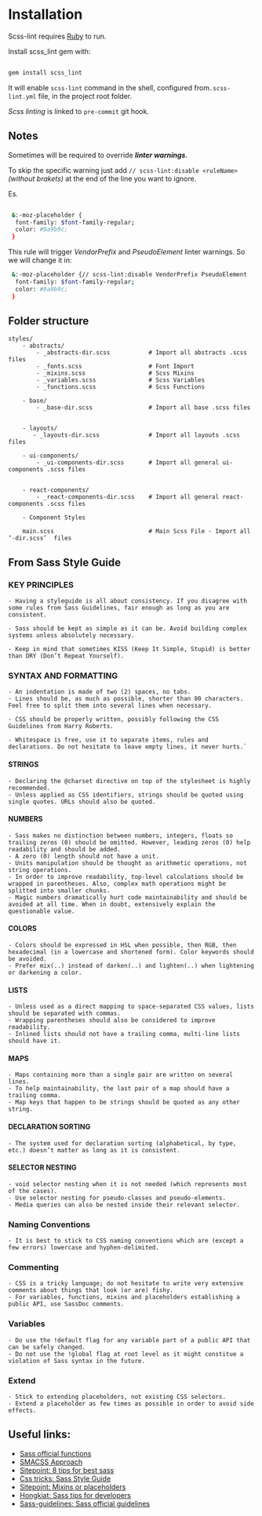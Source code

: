# Installation

Scss-lint requires [Ruby](https://www.ruby-lang.org/it/downloads/) to run.

Install scss_lint gem with:

```sh

gem install scss_lint
```

It will enable `scss-lint` command in the shell, configured from`.scss-lint.yml` file, in the project root folder.

_Scss linting_ is linked to `pre-commit` git hook.

## Notes

Sometimes will be required to override **_linter warnings_**.

To skip the specific warning just add `// scss-lint:disable <ruleName>` _(without brakets)_ at the end of the line you want to ignore.

Es.

```sh

 &:-moz-placeholder {
  font-family: $font-family-regular;
  color: #9a9b9c;
 }
```

This rule will trigger _VendorPrefix_ and _PseudoElement_ linter warnings. 
So we will change it in:

```sh
 &:-moz-placeholder {// scss-lint:disable VendorPrefix PseudoElement
  font-family: $font-family-regular;
  color: #9a9b9c;
 }
```

## Folder structure

    styles/
        - abstracts/
            - _abstracts-dir.scss           # Import all abstracts .scss files  
            - _fonts.scss                   # Font Import
            - _mixins.scss                  # Scss Mixins
            - _variables.scss               # Scss Variables
            - _functions.scss               # Scss Functions

        - base/
            - _base-dir.scss                # Import all base .scss files


        - layouts/
           - _layouts-dir.scss              # Import all layouts .scss files

        - ui-components/
            - _ui-components-dir.scss       # Import all general ui-components .scss files


        - react-components/
            - _react-components-dir.scss    # Import all general react-components .scss files

        - Component Styles

        main.scss                           # Main Scss File - Import all ‘-dir.scss’  files

## From Sass Style Guide

### KEY PRINCIPLES

    - Having a styleguide is all about consistency. If you disagree with some rules from Sass Guidelines, fair enough as long as you are consistent.

    - Sass should be kept as simple as it can be. Avoid building complex systems unless absolutely necessary.

    - Keep in mind that sometimes KISS (Keep It Simple, Stupid) is better than DRY (Don’t Repeat Yourself).

### SYNTAX AND FORMATTING

    - An indentation is made of two (2) spaces, no tabs.
    - Lines should be, as much as possible, shorter than 80 characters. Feel free to split them into several lines when necessary.

    - CSS should be properly written, possibly following the CSS Guidelines from Harry Roberts.

    - Whitespace is free, use it to separate items, rules and declarations. Do not hesitate to leave empty lines, it never hurts.`

#### STRINGS

    - Declaring the @charset directive on top of the stylesheet is highly recommended.
    - Unless applied as CSS identifiers, strings should be quoted using single quotes. URLs should also be quoted.

#### NUMBERS

    - Sass makes no distinction between numbers, integers, floats so trailing zeros (0) should be omitted. However, leading zeros (0) help readability and should be added.
    - A zero (0) length should not have a unit.
    - Units manipulation should be thought as arithmetic operations, not string operations.
    - In order to improve readability, top-level calculations should be wrapped in parentheses. Also, complex math operations might be splitted into smaller chunks.
    - Magic numbers dramatically hurt code maintainability and should be avoided at all time. When in doubt, extensively explain the questionable value.

#### COLORS

    - Colors should be expressed in HSL when possible, then RGB, then hexadecimal (in a lowercase and shortened form). Color keywords should be avoided.
    - Prefer mix(..) instead of darken(..) and lighten(..) when lightening or darkening a color.

#### LISTS

    - Unless used as a direct mapping to space-separated CSS values, lists should be separated with commas.
    - Wrapping parentheses should also be considered to improve readability.
    - Inlined lists should not have a trailing comma, multi-line lists should have it.

#### MAPS

    - Maps containing more than a single pair are written on several lines.
    - To help maintainability, the last pair of a map should have a trailing comma.
    - Map keys that happen to be strings should be quoted as any other string.

#### DECLARATION SORTING

    - The system used for declaration sorting (alphabetical, by type, etc.) doesn’t matter as long as it is consistent.

#### SELECTOR NESTING

    - void selector nesting when it is not needed (which represents most of the cases).
    - Use selector nesting for pseudo-classes and pseudo-elements.
    - Media queries can also be nested inside their relevant selector.

### Naming Conventions

    - It is best to stick to CSS naming conventions which are (except a few errors) lowercase and hyphen-delimited.

### Commenting

    - CSS is a tricky language; do not hesitate to write very extensive comments about things that look (or are) fishy.
    - For variables, functions, mixins and placeholders establishing a public API, use SassDoc comments.

### Variables

    - Do use the !default flag for any variable part of a public API that can be safely changed.
    - Do not use the !global flag at root level as it might constitue a violation of Sass syntax in the future.

### Extend

    - Stick to extending placeholders, not existing CSS selectors.
    - Extend a placeholder as few times as possible in order to avoid side effects.

## Useful links:

- [Sass official functions](http://sass-lang.com/documentation/Sass/Script/Functions.html)
- [SMACSS Approach](https://smacss.com/)
- [Sitepoint: 8 tips for best sass](https://www.sitepoint.com/8-tips-help-get-best-sass/)
- [Css tricks: Sass Style Guide](https://css-tricks.com/sass-style-guide/)
- [Sitepoint: Mixins or placeholders](https://www.sitepoint.com/sass-mixin-placeholder/)
- [Hongkiat: Sass tips for developers](http://www.hongkiat.com/blog/sass-tips-tools-for-developers/)
- [Sass-guidelines: Sass official guidelines](https://sass-guidelin.es/)

